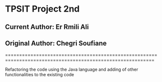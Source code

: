 # TPSIT Project 2nd 
## Current Author: Er Rmili Ali
## Original Author: Chegri Soufiane

===========================================================================================================

Refactoring the code using the Java language and adding of other functionalities to the existing code